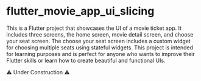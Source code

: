 # flutter_movie_app_ui_slicing

This is a Flutter project that showcases the UI of a movie ticket app. It includes three screens, the home screen, movie detail screen, and choose your seat screen. The choose your seat screen includes a custom widget for choosing multiple seats using stateful widgets. This project is intended for learning purposes and is perfect for anyone who wants to improve their Flutter skills or learn how to create beautiful and functional UIs.

⚠️ Under Construction ⚠️
